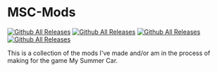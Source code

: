 # MSC-Mods
[![Github All Releases](https://img.shields.io/github/downloads/MarvJohnson/MSC-Mods/total.svg)]()
[![Github All Releases](https://img.shields.io/github/issues/MarvJohnson/MSC-Mods)]()
[![Github All Releases](https://img.shields.io/github/last-commit/MarvJohnson/MSC-Mods)]()
[![Github All Releases](https://img.shields.io/github/license/MarvJohnson/MSC-Mods)]()

This is a collection of the mods I've made and/or am in the process of making for the game My Summer Car.

